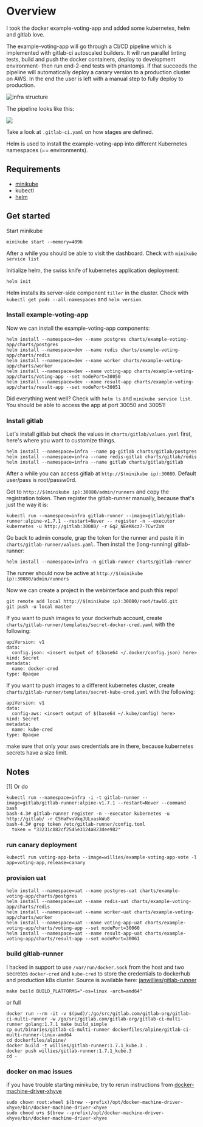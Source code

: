 
# Overview
I took the docker example-voting-app and added some kubernetes, helm and gitlab love.

The example-voting-app will go through a CI/CD pipeline which is implemented with gitlab-ci autoscaled builders. It will run parallel linting tests, build and push the docker containers, deploy to development environment- then run end-2-end tests with phantomjs. If that succeeds the pipeline will automatically deploy a canary version to a production cluster on AWS. In the end the user is left with a manual step to fully deploy to production.

![infra structure](https://raw.githubusercontent.com/janwillies/taw16-k8s-cd/taw16/infra.png)

The pipeline looks like this:

![](https://raw.githubusercontent.com/janwillies/taw16-k8s-cd/taw16/pipeline.png)

Take a look at `.gitlab-ci.yaml` on how stages are defined.

Helm is used to install the example-voting-app into different Kubernetes namespaces (== environments).

## Requirements
- [minikube](https://github.com/kubernetes/minikube/releases)
- kubectl
- [helm](https://github.com/kubernetes/helm/releases)

## Get started
Start minikube

```
minikube start --memory=4096
```
After a while you should be able to visit the dashboard. Check with `minikube service list`

Initialize helm, the swiss knife of kubernetes application deployment:
```
helm init
```
Helm installs its server-side component `tiller` in the cluster. Check with `kubectl get pods --all-namespaces` and `helm version`.

### Install example-voting-app
Now we can install the example-voting-app components:
```
helm install --namespace=dev --name postgres charts/example-voting-app/charts/postgres
helm install --namespace=dev --name redis charts/example-voting-app/charts/redis
helm install --namespace=dev --name worker charts/example-voting-app/charts/worker
helm install --namespace=dev --name voting-app charts/example-voting-app/charts/voting-app --set nodePort=30050
helm install --namespace=dev --name result-app charts/example-voting-app/charts/result-app --set nodePort=30051
```
Did everything went well? Check with `helm ls` and `minikube service list`.
You should be able to access the app at port 30050 and 30051!

### Install gitlab
Let's install gitlab but check the values in `charts/gitlab/values.yaml` first, here's where you want to customize things.
```
helm install --namespace=infra --name pg-gitlab charts/gitlab/postgres
helm install --namespace=infra --name redis-gitlab charts/gitlab/redis
helm install --namespace=infra --name gitlab charts/gitlab/gitlab
```
After a while you can access gitlab at `http://$(minikube ip):30080`. Default user/pass is root/passw0rd.

Got to `http://$(minikube ip):30080/admin/runners` and copy the registration token. Then register the gitlab-runner manually, because that's just the way it is:
```
kubectl run --namespace=infra gitlab-runner --image=gitlab/gitlab-runner:alpine-v1.7.1 --restart=Never -- register -n --executor kubernetes -u http://gitlab:30080/ -r Gq2_NEeKKcz7-7CwrZxW
```
Go back to admin console, grap the token for the runner and paste it in `charts/gitlab-runner/values.yaml`. Then install the (long-running) gitlab-runner:
```
helm install --namespace=infra -n gitlab-runner charts/gitlab-runner
```
The runner should now be active at `http://$(minikube ip):30080/admin/runners`

Now we can create a project in the webinterface and push this repo!
```
git remote add local http://$(minikube ip):30080/root/taw16.git
git push -u local master
```

If you want to push images to your dockerhub account, create `charts/gitlab-runner/templates/secret-docker-cred.yaml` with the following:
```
apiVersion: v1
data:
  config.json: <insert output of $(base64 ~/.docker/config.json) here>
kind: Secret
metadata:
  name: docker-cred
type: Opaque
```
If you want to push images to a different kubernetes cluster, create `charts/gitlab-runner/templates/secret-kube-cred.yaml` with the following:
```
apiVersion: v1
data:
  config-aws: <insert output of $(base64 ~/.kube/config) here>
kind: Secret
metadata:
  name: kube-cred
type: Opaque
```
make sure that only your aws credentials are in there, because kubernetes secrets have a size limit.
## Notes
[1] Or do
```
kubectl run --namespace=infra -i -t gitlab-runner --image=gitlab/gitlab-runner:alpine-v1.7.1 --restart=Never --command bash
bash-4.3# gitlab-runner register -n --executor kubernetes -u http://gitlab/ -r C5HaFvoVkqJULxaskWu8
bash-4.3# grep token /etc/gitlab-runner/config.toml
  token = "33231c882cf2545e3124a823dee982"
```

### run canary deployment
```
kubectl run voting-app-beta --image=willies/example-voting-app-vote -l app=voting-app,release=canary

```
### provision uat
```
helm install --namespace=uat --name postgres-uat charts/example-voting-app/charts/postgres
helm install --namespace=uat --name redis-uat charts/example-voting-app/charts/redis
helm install --namespace=uat --name worker-uat charts/example-voting-app/charts/worker
helm install --namespace=uat --name voting-app-uat charts/example-voting-app/charts/voting-app --set nodePort=30060
helm install --namespace=uat --name result-app-uat charts/example-voting-app/charts/result-app --set nodePort=30061
```
### build gitlab-runner
I hacked in support to use `/var/run/docker.sock` from the host and two secretes `docker-cred` and `kube-cred` to store the credentials to dockerhub and production k8s cluster. Source is available here: [janwillies/gitlab-runner](https://github.com/janwillies/gitlab-runner)
```
make build BUILD_PLATFORMS="-os=linux -arch=amd64"
```
or full
```
docker run --rm -it -v $(pwd)/:/go/src/gitlab.com/gitlab-org/gitlab-ci-multi-runner -w /go/src/gitlab.com/gitlab-org/gitlab-ci-multi-runner golang:1.7.1 make build_simple
cp out/binaries/gitlab-ci-multi-runner dockerfiles/alpine/gitlab-ci-multi-runner-linux-amd64
cd dockerfiles/alpine/
docker build -t willies/gitlab-runner:1.7.1_kube.3 .
docker push willies/gitlab-runner:1.7.1_kube.3
cd -
```

### docker on mac issues
if you have trouble starting minikube, try to rerun instructions from [docker-machine-driver-xhyve](https://github.com/zchee/docker-machine-driver-xhyve#install)

```
sudo chown root:wheel $(brew --prefix)/opt/docker-machine-driver-xhyve/bin/docker-machine-driver-xhyve
sudo chmod u+s $(brew --prefix)/opt/docker-machine-driver-xhyve/bin/docker-machine-driver-xhyve
```
